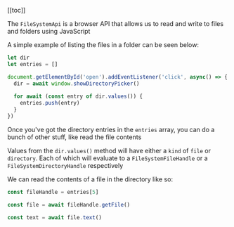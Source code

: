 [[toc]]

The `FileSystemApi` is a browser API that allows us to read and write to files and folders using JavaScript

A simple example of listing the files in a folder can be seen below:

```js
let dir
let entries = []

document.getElementById('open').addEventListener('click', async() => {
  dir = await window.showDirectoryPicker()
  
  for await (const entry of dir.values()) {
    entries.push(entry)
  }
})
```

Once you've got the directory entries in the `entries` array, you can do a bunch of other stuff, like read the file contents

Values from the `dir.values()` method will have either a `kind` of `file` or `directory`. Each of which will evaluate to a `FileSystemFileHandle` or a `FileSystemDirectoryHandle` respectively

We can read the contents of a file in the directory like so:

```js
const fileHandle = entries[5]

const file = await fileHandle.getFile()

const text = await file.text()
```